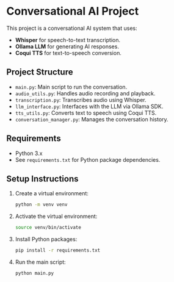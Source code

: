 # Conversational AI Project

This project is a conversational AI system that uses:

- **Whisper** for speech-to-text transcription.
- **Ollama LLM** for generating AI responses.
- **Coqui TTS** for text-to-speech conversion.

## Project Structure

- `main.py`: Main script to run the conversation.
- `audio_utils.py`: Handles audio recording and playback.
- `transcription.py`: Transcribes audio using Whisper.
- `llm_interface.py`: Interfaces with the LLM via Ollama SDK.
- `tts_utils.py`: Converts text to speech using Coqui TTS.
- `conversation_manager.py`: Manages the conversation history.

## Requirements

- Python 3.x
- See `requirements.txt` for Python package dependencies.

## Setup Instructions

1. Create a virtual environment:

   ```bash
   python -m venv venv
   ```

2. Activate the virtual environment:


   ```bash
   source venv/bin/activate
   ```

3. Install Python packages:

   ```bash
   pip install -r requirements.txt
   ```

4. Run the main script:

   ```bash
   python main.py
   ```